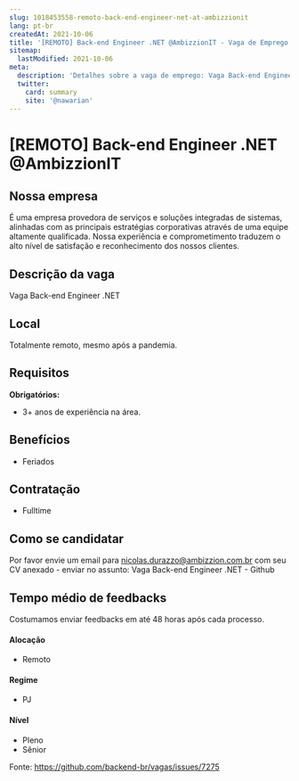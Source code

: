 ```yaml
---
slug: 1018453558-remoto-back-end-engineer-net-at-ambizzionit
lang: pt-br
createdAt: 2021-10-06
title: '[REMOTO] Back-end Engineer .NET @AmbizzionIT - Vaga de Emprego'
sitemap:
  lastModified: 2021-10-06
meta:
  description: 'Detalhes sobre a vaga de emprego: Vaga Back-end Engineer .NET'
  twitter:
    card: summary
    site: '@nawarian'
---
```


# [REMOTO] Back-end Engineer .NET @AmbizzionIT


## Nossa empresa

É uma empresa provedora de serviços e soluções integradas de sistemas, alinhadas com as principais estratégias corporativas através de uma equipe altamente qualificada. Nossa experiência e comprometimento traduzem o alto nível de satisfação e reconhecimento dos nossos clientes.

## Descrição da vaga

Vaga Back-end Engineer .NET

## Local

Totalmente remoto, mesmo após a pandemia.

## Requisitos

**Obrigatórios:**

- 3+ anos de experiência na área.

## Benefícios

- Feriados

## Contratação

- Fulltime

## Como se candidatar

Por favor envie um email para nicolas.durazzo@ambizzion.com.br com seu CV anexado - enviar no assunto: 
Vaga Back-end Engineer .NET - Github

## Tempo médio de feedbacks

Costumamos enviar feedbacks em até 48 horas após cada processo.

#### Alocação

- Remoto

#### Regime

- PJ

#### Nível

- Pleno
- Sênior





Fonte: https://github.com/backend-br/vagas/issues/7275